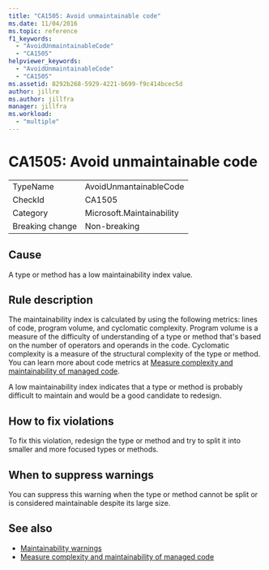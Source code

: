 ```yaml
---
title: "CA1505: Avoid unmaintainable code"
ms.date: 11/04/2016
ms.topic: reference
f1_keywords:
  - "AvoidUnmaintainableCode"
  - "CA1505"
helpviewer_keywords:
  - "AvoidUnmaintainableCode"
  - "CA1505"
ms.assetid: 8292b268-5929-4221-b699-f9c414bcec5d
author: jillre
ms.author: jillfra
manager: jillfra
ms.workload:
  - "multiple"
---
```

# CA1505: Avoid unmaintainable code

|||
|-|-|
|TypeName|AvoidUnmantainableCode|
|CheckId|CA1505|
|Category|Microsoft.Maintainability|
|Breaking change|Non-breaking|

## Cause

A type or method has a low maintainability index value.

## Rule description

The maintainability index is calculated by using the following metrics: lines of code, program volume, and cyclomatic complexity. Program volume is a measure of the difficulty of understanding of a type or method that's based on the number of operators and operands in the code. Cyclomatic complexity is a measure of the structural complexity of the type or method. You can learn more about code metrics at [Measure complexity and maintainability of managed code](../code-quality/code-metrics-values.md).

A low maintainability index indicates that a type or method is probably difficult to maintain and would be a good candidate to redesign.

## How to fix violations

To fix this violation, redesign the type or method and try to split it into smaller and more focused types or methods.

## When to suppress warnings

You can suppress this warning when the type or method cannot be split or is considered maintainable despite its large size.

## See also

- [Maintainability warnings](../code-quality/maintainability-warnings.md)
- [Measure complexity and maintainability of managed code](../code-quality/code-metrics-values.md)

